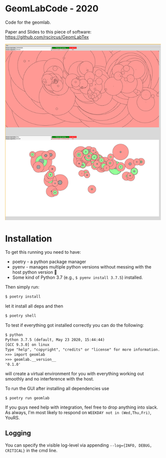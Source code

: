 # GeomLabCode - 2020

Code for the geomlab.

Paper and Slides to this piece of software: https://github.com/rscircus/GeomLabTex

![](assets/screeny.png)

# Installation

  To get this running you need to have:
  - poetry - a python package manager
  - pyenv - manages multiple python versions without messing with the host python version 💚
  - Some kind of Python 3.7 (e.g., `$ pyenv install 3.7.5`)
  installed.

  Then simply run:

  ```bash
  $ poetry install
  ```

  let it install all deps and then

  ```bash
  $ poetry shell
  ```

  To test if everything got installed correctly you can do the following:

  ```shell
  $ python
  Python 3.7.5 (default, May 23 2020, 15:44:44) 
  [GCC 9.3.0] on linux
  Type "help", "copyright", "credits" or "license" for more information.
  >>> import geomlab
  >>> geomlab.__version__
  '0.1.0'
  ```

  will create a virtual environment for you with everything working out
  smoothly and no interference with the host.

  To run the GUI after installing all dependencies use

  ```shell
  $ poetry run geomlab
  ```

  If you guys need help with integration, feel free to drop anything into
  slack. As always, I'm most likely to respond on `WEEKDAY not in
  (Wed,Thu,Fri)`, YouRS.

  ## Logging

  You can specify the visible log-level via appending `--log={INFO, DEBUG, CRITICAL}` in the cmd line.
